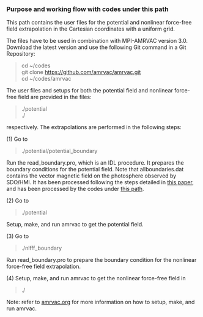 ### Purpose and working flow with codes under this path

This path contains the user files for the potential and nonlinear force-free field extrapolation in the Cartesian coordinates with a uniform grid. 

The files have to be used in combination with MPI-AMRVAC version 3.0. Download the latest version and use the following Git command in a Git Repository:
> cd ~/codes    
> git clone https://github.com/amrvac/amrvac.git    
> cd ~/codes/amrvac

The user files and setups for both the potential field and nonlinear force-free field are provided in the files:
> ./potential    
> ./   

respectively. The extrapolations are performed in the following steps:

(1) Go to     
> ./potential/potential_boundary

Run the read_boundary.pro, which is an IDL procedure. It prepares the boundary conditions 
for the potential field. Note that allboundaries.dat contains the vector magnetic field 
on the photosphere observed by SDO/HMI. It has been processed following the steps detailed 
in [this paper](https://ui.adsabs.harvard.edu/abs/2017ScChD..60.1408G), and has been processed 
by the codes under [this path](https://github.com/njuguoyang/magnetic_modeling_codes/tree/main/example/vmf_analysis).

(2) Go to     
> ./potential

Setup, make, and run amrvac to get the potential field.

(3) Go to     
> ./nlfff_boundary

Run read_boundary.pro to prepare the boundary condition for the nonlinear force-free 
field extrapolation.

(4) Setup, make, and run amrvac to get the nonlinear force-free field in 
> ./

Note: refer to [amrvac.org](http://amrvac.org) for more information on how to setup, make, and run amrvac.
